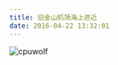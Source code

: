 ```yaml
---
title: 旧金山机场海上进近
date: 2016-04-22 13:32:01
---
```



![cpuwolf](/images/data/attachment/201604/22/213136m0dlnnrdnkzajakw.jpg)

